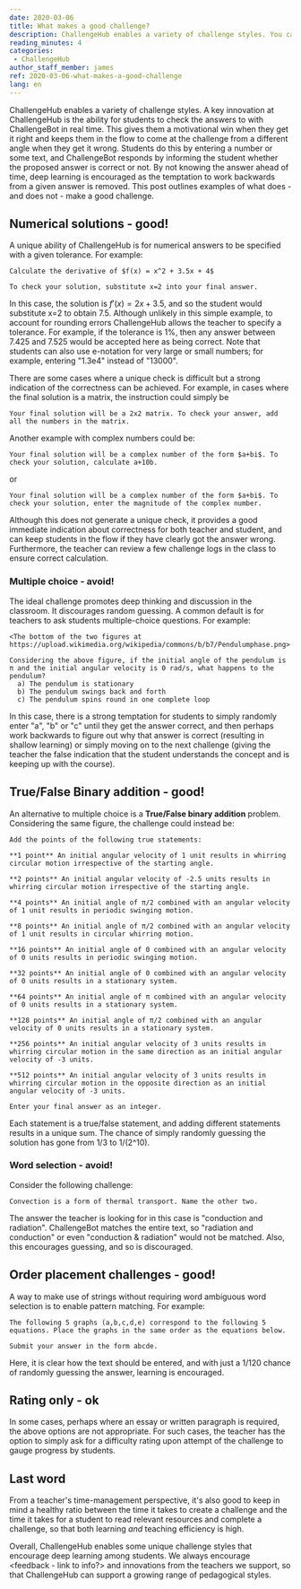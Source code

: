 ```yaml
---
date: 2020-03-06
title: What makes a good challenge?
description: ChallengeHub enables a variety of challenge styles. You can do better than multiple-choice!
reading_minutes: 4
categories:
 - ChallengeHub
author_staff_member: james
ref: 2020-03-06-what-makes-a-good-challenge
lang: en
---
```

ChallengeHub enables a variety of challenge styles. A key innovation at ChallengeHub is the ability for students to check the answers to with ChallengeBot in real time. This gives them a motivational win when they get it right and keeps them in the flow to come at the challenge from a different angle when they get it wrong.
Students do this by entering a number or some text, and ChallengeBot responds by informing the student whether the proposed answer is correct or not. By not knowing the answer ahead of time, deep learning is encouraged as the temptation to work backwards from a given answer is removed. This post outlines examples of what does - and does not - make a good challenge.

<shortcuts to challenge style headings>

## Numerical solutions - good!
A unique ability of ChallengeHub is for numerical answers to be specified with a given tolerance. For example:

    Calculate the derivative of $f(x) = x^2 + 3.5x + 4$
    
    To check your solution, substitute x=2 into your final answer.
    
In this case, the solution is $f'(x) = 2x + 3.5$, and so the student would substitute x=2 to obtain $7.5$. Although unlikely in this simple example, to account for rounding errors ChallengeHub allows the teacher to specify a tolerance. For example, if the tolerance is 1%, then any answer between 7.425 and 7.525 would be accepted here as being correct. Note that students can also use e-notation for very large or small numbers; for example, entering "1.3e4" instead of "13000".

There are some cases where a unique check is difficult but a strong indication of the correctness can be achieved. For example, in cases where the final solution is a matrix, the instruction could simply be

    Your final solution will be a 2x2 matrix. To check your answer, add all the numbers in the matrix.
    
Another example with complex numbers could be:

    Your final solution will be a complex number of the form $a+bi$. To check your solution, calculate a+10b.
    
or

    Your final solution will be a complex number of the form $a+bi$. To check your solution, enter the magnitude of the complex number.
    
Although this does not generate a unique check, it provides a good immediate indication about correctness for both teacher and student, and can keep students in the flow if they have clearly got the answer wrong. Furthermore, the teacher can review a few challenge logs in the class to ensure correct calculation.

<tolerance picture>

### Multiple choice - avoid!

The ideal challenge promotes deep thinking and discussion in the classroom. It discourages random guessing. A common default is for teachers to ask students multiple-choice questions. For example:

    <The bottom of the two figures at https://upload.wikimedia.org/wikipedia/commons/b/b7/Pendulumphase.png>

    Considering the above figure, if the initial angle of the pendulum is π and the initial angular velocity is 0 rad/s, what happens to the pendulum?
      a) The pendulum is stationary
      b) The pendulum swings back and forth
      c) The pendulum spins round in one complete loop

In this case, there is a strong temptation for students to simply randomly enter "a", "b" or "c" until they get the answer correct, and then perhaps work backwards to figure out why that answer is correct (resulting in shallow learning) or simply moving on to the next challenge (giving the teacher the false indication that the student understands the concept and is keeping up with the course).

## True/False Binary addition - good!
An alternative to multiple choice is a **True/False binary addition** problem. Considering the same figure, the challenge could instead be:

    Add the points of the following true statements:

    **1 point** An initial angular velocity of 1 unit results in whirring circular motion irrespective of the starting angle.

    **2 points** An initial angular velocity of -2.5 units results in whirring circular motion irrespective of the starting angle.

    **4 points** An initial angle of π/2 combined with an angular velocity of 1 unit results in periodic swinging motion.

    **8 points** An initial angle of π/2 combined with an angular velocity of 1 unit results in circular whirring motion.

    **16 points** An initial angle of 0 combined with an angular velocity of 0 units results in periodic swinging motion.

    **32 points** An initial angle of 0 combined with an angular velocity of 0 units results in a stationary system.

    **64 points** An initial angle of π combined with an angular velocity of 0 units results in a stationary system.

    **128 points** An initial angle of π/2 combined with an angular velocity of 0 units results in a stationary system.

    **256 points** An initial angular velocity of 3 units results in whirring circular motion in the same direction as an initial angular velocity of -3 units.

    **512 points** An initial angular velocity of 3 units results in whirring circular motion in the opposite direction as an initial angular velocity of -3 units.
    
    Enter your final answer as an integer.

Each statement is a true/false statement, and adding different statements results in a unique sum. The chance of simply randomly guessing the solution has gone from 1/3 to 1/(2^10).

### Word selection - avoid!
Consider the following challenge:

    Convection is a form of thermal transport. Name the other two.
    
The answer the teacher is looking for in this case is "conduction and radiation". ChallengeBot matches the entire text, so "radiation and conduction" or even "conduction & radiation" would not be matched. Also, this encourages guessing, and so is discouraged.

## Order placement challenges - good!

A way to make use of strings without requiring word ambiguous word selection is to enable pattern matching. For example:

    The following 5 graphs (a,b,c,d,e) correspond to the following 5 equations. Place the graphs in the same order as the equations below.
    
    Submit your answer in the form abcde.

Here, it is clear how the text should be entered, and with just a 1/120 chance of randomly guessing the answer, learning is encouraged.

## Rating only - ok
In some cases, perhaps where an essay or written paragraph is required, the above options are not appropriate. For such cases, the teacher has the option to simply ask for a difficulty rating upon attempt of the challenge to gauge progress by students.

## Last word
From a teacher's time-management perspective, it's also good to keep in mind a healthy ratio between the time it takes to create a challenge and the time it takes for a student to read relevant resources and complete a challenge, so that both learning *and* teaching efficiency is high.

Overall, ChallengeHub enables some unique challenge styles that encourage deep learning among students. We always encourage <feedback - link to info?> and innovations from the teachers we support, so that ChallengeHub can support a growing range of pedagogical styles.
